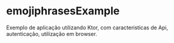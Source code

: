 # emojiphrasesExample
Exemplo de aplicação utilizando Ktor, com caracteristicas de Api, autenticação, utilização em browser.
